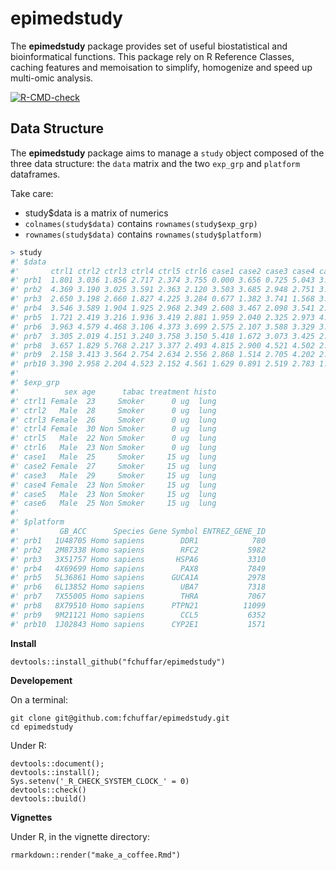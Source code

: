 # epimedstudy

The __epimedstudy__ package provides set of useful biostatistical and bioinformatical functions. This package rely on R Reference Classes, caching features and memoisation to simplify, homogenize and speed up multi-omic analysis.

<!-- badges: start -->
[![R-CMD-check](https://github.com/fchuffar/epimedstudy/actions/workflows/R-CMD-check.yaml/badge.svg)](https://github.com/fchuffar/epimedstudy/actions/workflows/R-CMD-check.yaml)
<!-- badges: end -->

## Data Structure

The __epimedstudy__ package aims to manage a `study` object composed of the three data structure: the `data` matrix and the two `exp_grp` and `platform` dataframes.

Take care: 

  - study$data is a matrix of numerics
  - `colnames(study$data)` contains `rownames(study$exp_grp)`
  - `rownames(study$data)` contains   `rownames(study$platform)`

```R
> study
#' $data
#'       ctrl1 ctrl2 ctrl3 ctrl4 ctrl5 ctrl6 case1 case2 case3 case4 case5 case6
#' prb1  1.801 3.036 1.856 2.717 2.374 3.755 0.000 3.656 0.725 5.043 3.265 3.539
#' prb2  4.369 3.190 3.025 3.591 2.363 2.120 3.503 3.685 2.948 2.751 3.656 2.525
#' prb3  2.650 3.198 2.660 1.827 4.225 3.284 0.677 1.382 3.741 1.568 3.287 2.930
#' prb4  3.546 3.589 1.904 1.925 2.968 2.349 2.608 3.467 2.098 3.541 2.854 1.796
#' prb5  1.721 2.419 3.216 1.936 3.419 2.881 1.959 2.040 2.325 2.973 4.222 2.918
#' prb6  3.963 4.579 4.468 3.106 4.373 3.699 2.575 2.107 3.588 3.329 3.626 0.257
#' prb7  3.305 2.019 4.151 3.240 3.758 3.150 5.418 1.672 3.073 3.425 2.434 0.734
#' prb8  3.657 1.829 5.768 2.217 3.377 2.493 4.815 2.900 4.521 4.502 2.144 3.973
#' prb9  2.158 3.413 3.564 2.754 2.634 2.556 2.868 1.514 2.705 4.202 2.030 1.197
#' prb10 3.390 2.958 2.204 4.523 2.152 4.561 1.629 0.891 2.519 2.783 1.541 2.375
#'
#' $exp_grp
#'          sex age      tabac treatment histo
#' ctrl1 Female  23     Smoker      0 ug  lung
#' ctrl2   Male  28     Smoker      0 ug  lung
#' ctrl3 Female  26     Smoker      0 ug  lung
#' ctrl4 Female  30 Non Smoker      0 ug  lung
#' ctrl5   Male  22 Non Smoker      0 ug  lung
#' ctrl6   Male  23 Non Smoker      0 ug  lung
#' case1   Male  25     Smoker     15 ug  lung
#' case2 Female  27     Smoker     15 ug  lung
#' case3   Male  29     Smoker     15 ug  lung
#' case4 Female  23 Non Smoker     15 ug  lung
#' case5   Male  23 Non Smoker     15 ug  lung
#' case6   Male  25 Non Smoker     15 ug  lung
#'
#' $platform
#'         GB_ACC      Species Gene Symbol ENTREZ_GENE_ID
#' prb1   1U48705 Homo sapiens        DDR1            780
#' prb2   2M87338 Homo sapiens        RFC2           5982
#' prb3   3X51757 Homo sapiens       HSPA6           3310
#' prb4   4X69699 Homo sapiens        PAX8           7849
#' prb5   5L36861 Homo sapiens      GUCA1A           2978
#' prb6   6L13852 Homo sapiens        UBA7           7318
#' prb7   7X55005 Homo sapiens        THRA           7067
#' prb8   8X79510 Homo sapiens      PTPN21          11099
#' prb9   9M21121 Homo sapiens        CCL5           6352
#' prb10  1J02843 Homo sapiens      CYP2E1           1571

```


**Install**
  
```
devtools::install_github("fchuffar/epimedstudy")
```
  
  
**Developement**

On a terminal:

```
git clone git@github.com:fchuffar/epimedstudy.git
cd epimedstudy
```

Under R:
    
```
devtools::document(); 
devtools::install(); 
Sys.setenv('_R_CHECK_SYSTEM_CLOCK_' = 0)
devtools::check()
devtools::build()
```

**Vignettes**


Under R, in the vignette directory:
    
```
rmarkdown::render("make_a_coffee.Rmd")
```
